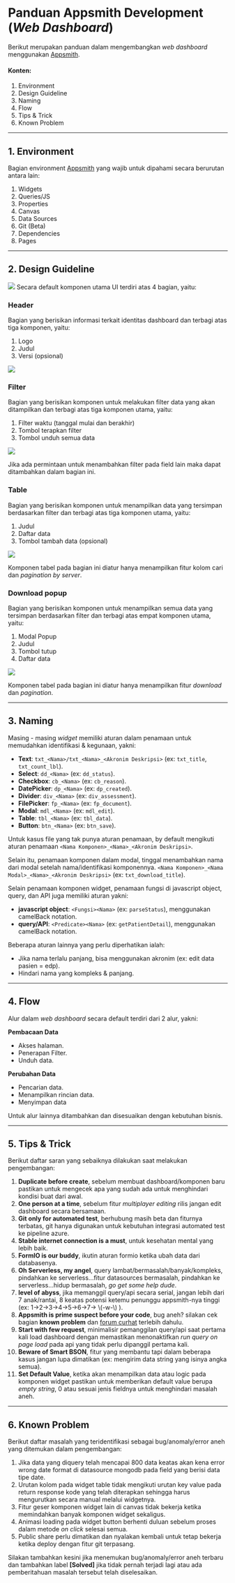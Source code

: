 # Panduan Appsmith Development (*Web Dashboard*)
Berikut merupakan panduan dalam mengembangkan *web dashboard* menggunakan [Appsmith](https://docs.appsmith.com/).
#### Konten:
1. Environment
2. Design Guideline
3. Naming
4. Flow
5. Tips & Trick
6. Known Problem
---
## 1. Environment

Bagian environment [Appsmith](https://docs.appsmith.com/) yang wajib untuk dipahami secara berurutan antara lain:
1. Widgets
2. Queries/JS
3. Properties
4. Canvas
5. Data Sources
6. Git (Beta)
7. Dependencies
8. Pages
---
## 2. Design Guideline

![](https://i.imgur.com/jEUlb6W.png)
Secara default komponen utama UI terdiri atas 4 bagian, yaitu:
### Header
Bagian yang berisikan informasi terkait identitas dashboard dan terbagi atas tiga komponen, yaitu:
1. Logo
2. Judul
3. Versi (opsional)

![](https://i.imgur.com/UW9g2HH.png)

### Filter
Bagian yang berisikan komponen untuk melakukan filter data yang akan ditampilkan dan terbagi atas tiga komponen utama, yaitu:
1. Filter waktu (tanggal mulai dan berakhir)
2. Tombol terapkan filter
3. Tombol unduh semua data

![](https://i.imgur.com/sC5oMxi.png)

Jika ada permintaan untuk menambahkan filter pada field lain maka dapat ditambahkan dalam bagian ini.

### Table
Bagian yang berisikan komponen untuk menampilkan data yang tersimpan berdasarkan filter dan terbagi atas tiga komponen utama, yaitu:
1. Judul
2. Daftar data
3. Tombol tambah data (opsional)

![](https://i.imgur.com/RRaPbhk.png)

Komponen tabel pada bagian ini diatur hanya menampilkan fitur kolom cari dan *pagination by server*.

### Download popup
Bagian yang berisikan komponen untuk menampilkan semua data yang tersimpan berdasarkan filter dan terbagi atas empat komponen utama, yaitu:
1. Modal Popup
2. Judul
3. Tombol tutup
4. Daftar data

![](https://i.imgur.com/S6nE71u.png)

Komponen tabel pada bagian ini diatur hanya menampilkan fitur *download* dan *pagination*.

---

## 3. Naming
Masing - masing *widget* memiliki aturan dalam penamaan untuk memudahkan identifikasi & kegunaan, yakni:
- **Text**: `txt_<Nama>/txt_<Nama>_<Akronim Deskripsi>` (ex: `txt_title`, `txt_count_lbl`).
- **Select**: `dd_<Nama>` (ex: `dd_status`).
- **Checkbox**: `cb_<Nama>` (ex: `cb_reason`).
- **DatePicker**: `dp_<Nama>` (ex: `dp_created`).
- **Divider**: `div_<Nama>` (ex: `div_assessment`).
- **FilePicker**: `fp_<Nama>` (ex: `fp_document`).
- **Modal**: `mdl_<Nama>` (ex: `mdl_edit`).
- **Table**: `tbl_<Nama>` (ex: `tbl_data`).
- **Button**: `btn_<Nama>` (ex: `btn_save`).

Untuk kasus file yang tak punya aturan penamaan, by default mengikuti aturan penamaan `<Nama Komponen>_<Nama>_<Akronim Deskripsi>`.

Selain itu, penamaan komponen dalam modal, tinggal menambahkan nama dari modal setelah nama/identifikasi komponennya.
`<Nama Komponen>_<Nama Modal>_<Nama>_<Akronim Deskripsi>` (ex: `txt_download_title`).

Selain penamaan komponen widget, penamaan fungsi di javascript object,  query, dan API juga memiliki aturan yakni:
- **javascript object**: `<Fungsi><Nama>` (ex: `parseStatus`), menggunakan camelBack notation.
- **query/API**: `<Predicate><Nama>` (ex: `getPatientDetail`), menggunakan camelBack notation.

Beberapa aturan lainnya yang perlu diperhatikan ialah:
- Jika nama terlalu panjang, bisa menggunakan akronim (ex: edit data pasien = edp).
- Hindari nama yang kompleks & panjang.
---

## 4. Flow
Alur dalam *web dashboard* secara default terdiri dari 2 alur, yakni:

**Pembacaan Data**
  - Akses halaman.
  - Penerapan Filter.
  - Unduh data.

**Perubahan Data**
  - Pencarian data.
  - Menampilkan rincian data.
  - Menyimpan data

Untuk alur lainnya ditambahkan dan disesuaikan dengan kebutuhan bisnis.

---

## 5. Tips & Trick
Berikut daftar saran yang sebaiknya dilakukan saat melakukan pengembangan:
1. **Duplicate before create**, sebelum membuat dashboard/komponen baru pastikan untuk mengecek apa yang sudah ada untuk menghindari kondisi buat dari awal.
2. **One person at a time**, sebelum fitur *multiplayer editing* rilis jangan edit dashboard secara bersamaan.
3. **Git only for automated test**, berhubung masih beta dan fiturnya terbatas, git hanya digunakan untuk kebutuhan integrasi automated test ke pipeline azure.
4. **Stable internet connection is a must**, untuk kesehatan mental yang lebih baik.
5. **FormIO is our buddy**, ikutin aturan formio ketika ubah data dari databasenya.
6. **Oh Serverless, my angel**, query lambat/bermasalah/banyak/kompleks, pindahkan ke serverless...fitur datasources bermasalah, pindahkan ke serverless...hidup bermasalah, *go get some help dude*.
7. **level of abyss**, jika memanggil query/api secara serial, jangan lebih dari 7 anak/rantai, 8 keatas potensi ketemu penunggu appsmith-nya tinggi (ex: 1->2->3->4->5->6->7-> \\(-w-\\) ).
8. **Appsmith is prime suspect before your code**, bug aneh? silakan cek bagian **known problem** dan [forum curhat](https://github.com/appsmithorg/appsmith/issues) terlebih dahulu.
9. **Start with few request**, minimalisir pemanggilan query/api saat pertama kali load dashboard dengan memastikan menonaktifkan *run query on page load* pada api yang tidak perlu dipanggil pertama kali.
10. **Beware of Smart BSON**, fitur yang membantu tapi dalam beberapa kasus jangan lupa dimatikan (ex: mengirim data string yang isinya angka semua).
11. **Set Default Value**, ketika akan menampilkan data atau logic pada komponen widget pastikan untuk memberikan default value berupa *empty string*, 0 atau sesuai jenis fieldnya untuk menghindari masalah aneh.

---

## 6. Known Problem
Berikut daftar masalah yang teridentifikasi sebagai bug/anomaly/error aneh yang ditemukan dalam pengembangan:
1. Jika data yang diquery telah mencapai 800 data keatas akan kena error wrong date format di datasource mongodb pada field yang berisi data tipe date.
2. Urutan kolom pada widget table tidak mengikuti urutan key value pada return response kode yang telah diterapkan sehingga harus mengurutkan secara manual melalui widgetnya.
3. Fitur geser komponen widget lain di canvas tidak bekerja ketika memindahkan banyak komponen widget sekaligus.
4. Animasi loading pada widget button berhenti duluan sebelum proses dalam metode *on click* selesai semua.
5. Public share perlu dimatikan dan nyalakan kembali untuk tetap bekerja ketika deploy dengan fitur git terpasang.

Silakan tambahkan kesini jika menemukan bug/anomaly/error aneh terbaru dan tambahkan label **[Solved]** jika tidak pernah terjadi lagi atau ada pemberitahuan masalah tersebut telah diselesaikan.
